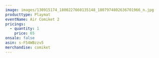 ```yaml
---
image: images/130915174_1800227660135148_1807974802636701966_n.jpg
producttype: Playmat
eventName: Air Comiket 2
pricings:
  - quantity: 1
    price: 65
onsale: false
asin: s-F54WBzzv5
merchandise: comiket
---
```

